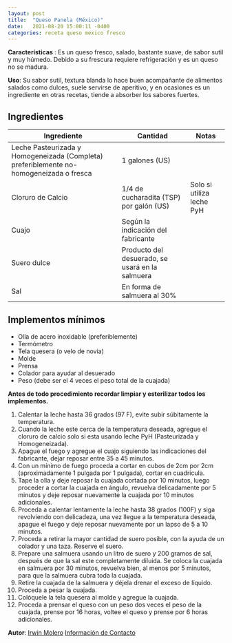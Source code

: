 ```yaml
---
layout: post
title:  "Queso Panela (México)"
date:   2021-08-20 15:00:11 -0400
categories: receta queso mexico fresco 
---
```


**Características** : Es un queso fresco, salado, bastante suave, de sabor sutil y muy húmedo. Debido a su frescura requiere refrigeración y es un queso no se madura.

**Uso**: Su sabor sutil, textura blanda lo hace buen acompañante de alimentos salados como dulces, suele servirse de aperitivo, y en ocasiones es un ingrediente en otras recetas, tiende a absorber los sabores fuertes.

## Ingredientes

Ingrediente | Cantidad | Notas
------------| ---------| -----
Leche Pasteurizada y Homogeneizada (Completa) preferiblemente no-homogeneizada o fresca | 1 galones (US) |
Cloruro de Calcio | 1/4 de cucharadita (TSP) por galón (US) | Solo si utiliza leche PyH
Cuajo | Según la indicación del fabricante | 
Suero dulce | Producto del desuerado, se usará en la salmuera | 
Sal | En forma de salmuera al 30% | 

## Implementos mínimos

- Olla de acero inoxidable (preferiblemente)
- Termómetro
- Tela quesera (o velo de novia)
- Molde
- Prensa
- Colador para ayudar al desuerado
- Peso (debe ser el 4 veces el peso total de la cuajada)

**Antes de todo procedimiento recordar limpiar y esterilizar todos los implementos.**

1. Calentar la leche hasta 36 grados (97 F), evite subir súbitamente la temperatura.
2. Cuando la leche este cerca de la temperatura deseada, agregue el cloruro de calcio solo si esta usando leche PyH  (Pasteurizada y Homogeneizada).
3. Apague el fuego y agregue el cuajo siguiendo las indicaciones del fabricante, dejar reposar entre 35 a 45 minutos.
4. Con un mínimo de fuego proceda a cortar en cubos de 2cm por 2cm (aproximadamente 1 pulgada por 1 pulgada), cortar en cuadricula.
5. Tape la olla y deje reposar la cuajada cortada por 10 minutos, luego proceder a cortar la cuajada en ángulo, revuelva delicadamente por 5 minutos y deje reposar nuevamente la cuajada por 10 minutos adicionales.
6. Proceda a calentar lentamente la leche hasta 38 grados (100F) y siga revolviendo con delicadeza, una vez llegue a la temperatura deseada, apague el fuego y deje reposar nuevamente por un lapso de 5 a 10 minutos.
7. Proceda a retirar la mayor cantidad de suero posible, con la ayuda de un colador y una taza. Reserve el suero.
8. Prepare una salmuera usando un litro de suero y 200 gramos de sal, después de que la sal este completamente diluida. Se coloca la cuajada en salmuera por 30 minutos, revuelva bien, al menos por 5 minutos, para que la salmuera cubra toda la cuajada.
9. Retire la cuajada de la salmuera y déjela drenar el exceso de líquido.
10. Proceda a pesar la cuajada.
11. Colóquele la tela quesera al molde y agregue la cuajada.
12. Proceda a prensar el queso con un peso dos veces el peso de la cuajada, prense por 16 horas, voltee el queso y prense por 6 horas adicionales.

**Autor**: [Irwin Molero](https://www.instagram.com/moleros_artisancheese/) [Información de Contacto](http://wa.link/1x4dwc)